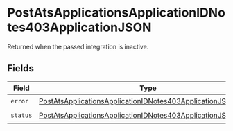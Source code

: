 # PostAtsApplicationsApplicationIDNotes403ApplicationJSON

Returned when the passed integration is inactive.


## Fields

| Field                                                                                                                                                     | Type                                                                                                                                                      | Required                                                                                                                                                  | Description                                                                                                                                               |
| --------------------------------------------------------------------------------------------------------------------------------------------------------- | --------------------------------------------------------------------------------------------------------------------------------------------------------- | --------------------------------------------------------------------------------------------------------------------------------------------------------- | --------------------------------------------------------------------------------------------------------------------------------------------------------- |
| `error`                                                                                                                                                   | [PostAtsApplicationsApplicationIDNotes403ApplicationJSONError](../../models/operations/postatsapplicationsapplicationidnotes403applicationjsonerror.md)   | :heavy_check_mark:                                                                                                                                        | N/A                                                                                                                                                       |
| `status`                                                                                                                                                  | [PostAtsApplicationsApplicationIDNotes403ApplicationJSONStatus](../../models/operations/postatsapplicationsapplicationidnotes403applicationjsonstatus.md) | :heavy_check_mark:                                                                                                                                        | N/A                                                                                                                                                       |